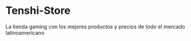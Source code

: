 # Tenshi-Store
La tienda gaming con los mejores productos y precios de todo el mercado latinoamericano
